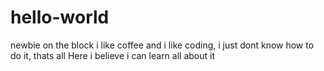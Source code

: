 # hello-world
newbie on the block
i like coffee and i like coding, i just dont know how to do it, thats all
Here i believe i can learn all about it
